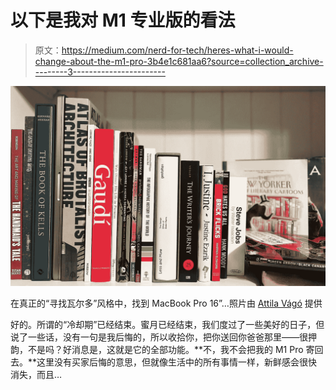 # 以下是我对 M1 专业版的看法

> 原文：<https://medium.com/nerd-for-tech/heres-what-i-would-change-about-the-m1-pro-3b4e1c681aa6?source=collection_archive---------3----------------------->

![](img/b288c40a97b7fea4c8fd56649dd0e477.png)

在真正的“寻找瓦尔多”风格中，找到 MacBook Pro 16”…照片由 [Attila Vágó](https://medium.com/u/2053aaf853f5?source=post_page-----3b4e1c681aa6--------------------------------) 提供

好的。所谓的“冷却期”已经结束。蜜月已经结束，我们度过了一些美好的日子，但说了一些话，没有一句是我后悔的，所以收拾你，把你送回你爸爸那里——很押韵，不是吗？好消息是，这就是它的全部功能。**不，我不会把我的 M1 Pro 寄回去。**这里没有买家后悔的意思，但就像生活中的所有事情一样，新鲜感会很快消失，而且…